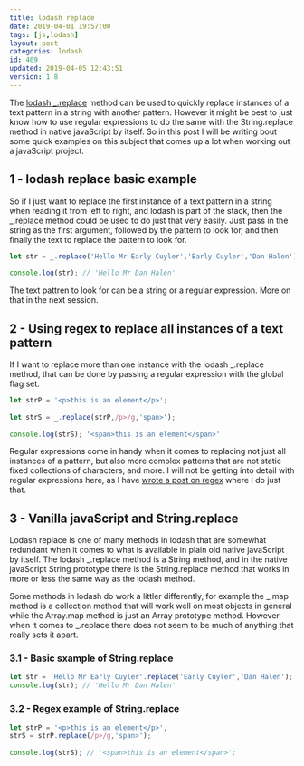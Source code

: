 ```yaml
---
title: lodash replace
date: 2019-04-01 19:57:00
tags: [js,lodash]
layout: post
categories: lodash
id: 409
updated: 2019-04-05 12:43:51
version: 1.8
---
```


The [lodash \_.replace](https://lodash.com/docs/4.17.11#replace) method can be used to quickly replace instances of a text pattern in a string with another pattern. However it might be best to just know how to use regular expressions to do the same with the String.replace method in native javaScript by itself. So in this post I will be writing bout some quick examples on this subject that comes up a lot when working out a javaScript project.

<!-- more -->

## 1 - lodash replace basic example

So if I just want to replace the first instance of a text pattern in a string when reading it from left to right, and lodash is part of the stack, then the \_.replace method could be used to do just that very easily. Just pass in the string as the first argument, followed by the pattern to look for, and then finally the text to replace the pattern to look for.

```js
let str = _.replace('Hello Mr Early Cuyler','Early Cuyler','Dan Halen');
 
console.log(str); // 'Hello Mr Dan Halen'
```

The text pattren to look for can be a string or a regular expression. More on that in the next session.


## 2 - Using regex to replace all instances of a text pattern

If I want to replace more than one instance with the lodash \_.replace method, that can be done by passing a regular expression with the global flag set.

```js
let strP = '<p>this is an element</p>';
 
let strS = _.replace(strP,/p>/g,'span>');
 
console.log(strS); '<span>this is an element</span>'
```

Regular expressions come in handy when it comes to replacing not just all instances of a pattern, but also more complex patterns that are not static fixed collections of characters, and more. I will not be getting into detail with regular expressions here, as I have [wrote a post on regex](/2019/03/20/js-regex/) where I do just that.

## 3 - Vanilla javaScript and String.replace

Lodash replace is one of many methods in lodash that are somewhat redundant when it comes to what is available in plain old native javaScript by itself. The lodash \_.replace method is a String method, and in the native javaScript String prototype there is the String.replace method that works in more or less the same way as the lodash method.

Some methods in lodash do work a littler differently, for example the \_.map method is a collection method that will work well on most objects in general while the Array.map method is just an Array prototype method. However when it comes to \_.replace there does not seem to be much of anything that really sets it apart. 

### 3.1 - Basic sxample of String.replace

```js
let str = 'Hello Mr Early Cuyler'.replace('Early Cuyler','Dan Halen');
console.log(str); // 'Hello Mr Dan Halen'
```

### 3.2 - Regex example of String.replace

```js
let strP = '<p>this is an element</p>',
strS = strP.replace(/p>/g,'span>');
 
console.log(strS); // '<span>this is an element</span>';
```